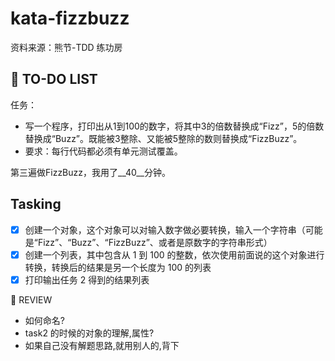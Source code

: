 # kata-fizzbuzz
资料来源：熊节-TDD 练功房

📌 TO-DO LIST
-
任务：
- 写一个程序，打印出从1到100的数字，将其中3的倍数替换成“Fizz”，5的倍数替换成“Buzz”。既能被3整除、又能被5整除的数则替换成“FizzBuzz”。
- 要求：每行代码都必须有单元测试覆盖。

第三遍做FizzBuzz，我用了__40__分钟。

Tasking
-
- [X] 创建一个对象，这个对象可以对输入数字做必要转换，输入一个字符串（可能是“Fizz”、“Buzz”、“FizzBuzz”、或者是原数字的字符串形式）
- [X] 创建一个列表，其中包含从 1 到 100 的整数，依次使用前面说的这个对象进行转换，转换后的结果是另一个长度为 100 的列表
- [X] 打印输出任务 2 得到的结果列表

📝 REVIEW
- 如何命名?
- task2 的时候的对象的理解,属性?
- 如果自己没有解题思路,就用别人的,背下